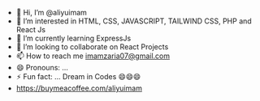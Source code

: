 - 👋 Hi, I’m @aliyuimam
- 👀 I’m interested in HTML, CSS, JAVASCRIPT, TAILWIND CSS, PHP and React Js
- 🌱 I’m currently learning ExpressJs
- 💞️ I’m looking to collaborate on React Projects
- 📫 How to reach me imamzaria07@gmail.com 
- 😄 Pronouns: ...
- ⚡ Fun fact: ... Dream in Codes 😄😄😄
- https://buymeacoffee.com/aliyuimam

<!---
aliyuimam/aliyuimam is a ✨ special ✨ repository because its `README.md` (this file) appears on your GitHub profile.
You can click the Preview link to take a look at your changes.
--->
